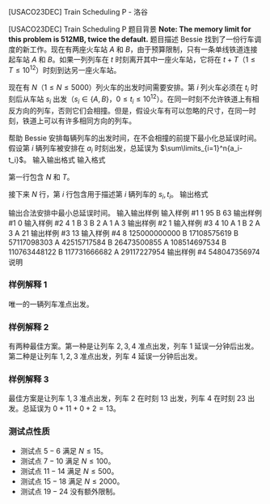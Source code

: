 



[USACO23DEC] Train Scheduling P - 洛谷














[USACO23DEC] Train Scheduling P
题目背景
**Note: The memory limit for this problem is 512MB, twice the default.**
题目描述
Bessie 找到了一份行车调度的新工作。现在有两座火车站 $A$ 和 $B$，由于预算限制，只有一条单线铁道连接起车站 $A$ 和 $B$。如果一列列车在 $t$ 时刻离开其中一座火车站，它将在 $t+T$（$1 \le T \le 10^{12}$）时刻到达另一座火车站。

现在有 $N$（$1 \le N \le 5000$）列火车的出发时间需要安排。第 $i$ 列火车必须在 $t_i$ 时刻后从车站 $s_i$ 出发（$s_i\in \{A,B\}$，$0 \le t_i \le 10^{12}$）。在同一时刻不允许铁道上有相反方向的列车，否则它们会相撞。但是，假设火车有可以忽略的尺寸，在同一时刻，铁道上可以有许多相同方向的列车。

帮助 Bessie 安排每辆列车的出发时间，在不会相撞的前提下最小化总延误时间。假设第 $i$ 辆列车被安排在 $a_i$ 时刻出发，总延误为 $\sum\limits_{i=1}^n{a_i-t_i}$。
输入输出格式
输入格式

第一行包含 $N$ 和 $T$。

接下来 $N$ 行，第 $i$ 行包含用于描述第 $i$ 辆列车的 $s_i,t_i$。
输出格式

输出合法安排中最小总延误时间。
输入输出样例
输入样例 #1
1 95
B 63
输出样例 #1
0
输入样例 #2
4 1
B 3
B 2
A 1
A 3
输出样例 #2
1
输入样例 #3
4 10
A 1
B 2
A 3
A 21
输出样例 #3
13
输入样例 #4
8 125000000000
B 17108575619
B 57117098303
A 42515717584
B 26473500855
A 108514697534
B 110763448122
B 117731666682
A 29117227954
输出样例 #4
548047356974
说明
### 样例解释 1

唯一的一辆列车准点出发。

### 样例解释 2

有两种最佳方案。第一种是让列车 $2,3,4$ 准点出发，列车 $1$ 延误一分钟后出发。第二种是让列车 $1,2,3$ 准点出发，列车 $4$ 延误一分钟后出发。

### 样例解释 3

最佳方案是让列车 $1,3$ 准点出发，列车 $2$ 在时刻 $13$ 出发，列车 $4$ 在时刻 $23$ 出发。总延误为 $0+11+0+2=13$。

### 测试点性质

- 测试点 $5-6$ 满足 $N \le 15$。
- 测试点 $7-10$ 满足 $N \le 100$。
- 测试点 $11-14$ 满足 $N \le 500$。
- 测试点 $15-18$ 满足 $N \le 2000$。
- 测试点 $19-24$ 没有额外限制。






